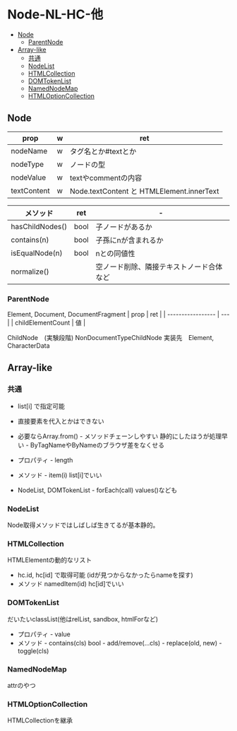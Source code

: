 # Node-NL-HC-他

- [Node](#node)
  - [ParentNode](#parentnode)
- [Array-like](#array-like)
  - [共通](#共通)
  - [NodeList](#nodelist)
  - [HTMLCollection](#htmlcollection)
  - [DOMTokenList](#domtokenlist)
  - [NamedNodeMap](#namednodemap)
  - [HTMLOptionCollection](#htmloptioncollection)

## Node

| prop        | w   | ret                                       |
| ----------- | --- | ----------------------------------------- |
| nodeName    | w   | タグ名とか#textとか                       |
| nodeType    | w   | ノードの型                                |
| nodeValue   | w   | textやcommentの内容                       |
| textContent | w   | Node.textContent と HTMLElement.innerText |

| メソッド        | ret  | -                                        |
| --------------- | ---- | ---------------------------------------- |
| hasChildNodes() | bool | 子ノードがあるか                         |
| contains(n)     | bool | 子孫にnが含まれるか                      |
| isEqualNode(n)  | bool | nとの同値性                              |
| normalize()     |      | 空ノード削除、隣接テキストノード合体など |

### ParentNode
Element, Document, DocumentFragment
| prop              | ret |
| ----------------- | --- |
| childElementCount | 値  |

ChildNode　(実験段階)
NonDocumentTypeChildNode
  実装先　Element, CharacterData


## Array-like

### 共通

* list[i] で指定可能
* 直接要素を代入とかはできない
* 必要ならArray.from()
\- メソッドチェーンしやすい 静的にしたほうが処理早い
\- ByTagNameやByNameのブラウザ差をなくせる

* プロパティ
\- length
* メソッド
\- item(i)       list[i]でいい
* NodeList, DOMTokenList
\- forEach(call)	values()なども

### NodeList
Node取得メソッドではしばしば生きてるが基本静的。

### HTMLCollection
HTMLElementの動的なリスト

* hc.id, hc[id] で取得可能 (idが見つからなかったらnameを探す)
* メソッド
  namedItem(id) hc[id]でいい

### DOMTokenList
だいたいclassList(他はrelList, sandbox, htmlForなど)

* プロパティ
\- value
* メソッド
\- contains(cls)       bool
\- add/remove(...cls)
\- replace(old, new)
\- toggle(cls)

### NamedNodeMap
attrのやつ

### HTMLOptionCollection
HTMLCollectionを継承